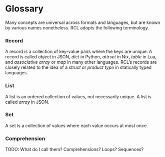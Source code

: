 # Glossary

Many concepts are universal across formats and languages, but are known by
various names nonetheless. RCL adopts the following terminology.

### Record
A record is a collection of key-value pairs where the keys are
unique. A record is called _object_ in <abbr>JSON</abbr>, _dict_ in Python,
_attrset_ in Nix, _table_ in Lua, and _associative array_ or _map_ in many
other languages. RCL’s records are closely related to the idea of a _struct_
or _product type_ in statically typed languages.

### List
A list is an ordered collection of values, not necessarily unique.
A list is called _array_ in <abbr>JSON</abbr>.

### Set
A set is a collection of values where each value occurs at most once.

### Comprehension
TODO: What do I call them? Comprehensions? Loops? Sequences?
